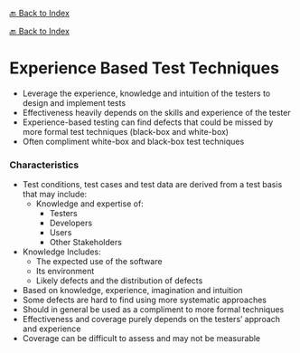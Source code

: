 [🔙 Back to Index](../index.md)

[🔙 Back to Index](../index.md)

# Experience Based Test Techniques

* Leverage the experience, knowledge and intuition of the testers to design and implement tests
* Effectiveness heavily depends on the skills and experience of the tester
* Experience-based testing can find defects that could be missed by more formal test techniques (black-box and white-box)
* Often compliment white-box and black-box test techniques

### Characteristics

* Test conditions, test cases and test data are derived from a test basis that may include:
  * Knowledge and expertise of:
    * Testers
    * Developers
    * Users
    * Other Stakeholders
* Knowledge Includes:
  * The expected use of the software
  * Its environment
  * Likely defects and the distribution of defects
* Based on knowledge, experience, imagination and intuition
* Some defects are hard to find using more systematic approaches
* Should in general be used as a compliment to more formal techniques
* Effectiveness and coverage purely depends on the testers’ approach and experience
* Coverage can be difficult to assess and may not be measurable